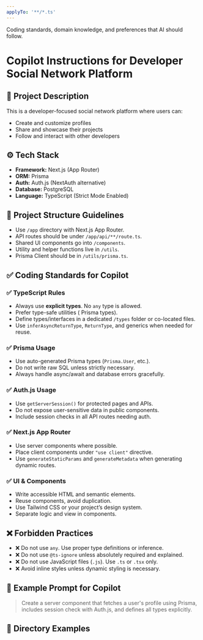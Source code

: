 ```yaml
---
applyTo: '**/*.ts'
---
```

Coding standards, domain knowledge, and preferences that AI should follow.
# Copilot Instructions for Developer Social Network Platform

## 📘 Project Description
This is a developer-focused social network platform where users can:
- Create and customize profiles
- Share and showcase their projects
- Follow and interact with other developers

## ⚙️ Tech Stack
- **Framework:** Next.js (App Router)
- **ORM:** Prisma
- **Auth:** Auth.js (NextAuth alternative)
- **Database:** PostgreSQL
- **Language:** TypeScript (Strict Mode Enabled)

## 📁 Project Structure Guidelines
- Use `/app` directory with Next.js App Router.
- API routes should be under `/app/api/**/route.ts`.
- Shared UI components go into `/components`.
- Utility and helper functions live in `/utils`.
- Prisma Client should be in `/utils/prisma.ts`.

## ✅ Coding Standards for Copilot

### ✅ TypeScript Rules
- Always use **explicit types**. No `any` type is allowed.
- Prefer type-safe utilities (  Prisma types).
- Define types/interfaces in a dedicated `/types` folder or co-located files.
- Use `inferAsyncReturnType`, `ReturnType`, and generics when needed for reuse.

### ✅ Prisma Usage
- Use auto-generated Prisma types (`Prisma.User`, etc.).
- Do not write raw SQL unless strictly necessary.
- Always handle async/await and database errors gracefully.

### ✅ Auth.js Usage
- Use `getServerSession()` for protected pages and APIs.
- Do not expose user-sensitive data in public components.
- Include session checks in all API routes needing auth.

### ✅ Next.js App Router
- Use server components where possible.
- Place client components under `"use client"` directive.
- Use `generateStaticParams` and `generateMetadata` when generating dynamic routes.

### ✅ UI & Components
- Write accessible HTML and semantic elements.
- Reuse components, avoid duplication.
- Use Tailwind CSS or your project’s design system.
- Separate logic and view in components.

## ❌ Forbidden Practices
- ❌ Do not use `any`. Use proper type definitions or inference.
- ❌ Do not use `@ts-ignore` unless absolutely required and explained.
- ❌ Do not use JavaScript files (`.js`). Use `.ts` or `.tsx` only.
- ❌ Avoid inline styles unless dynamic styling is necessary.

## 🧠 Example Prompt for Copilot
> Create a server component that fetches a user's profile using Prisma, includes session check with Auth.js, and defines all types explicitly.

## 📂 Directory Examples
